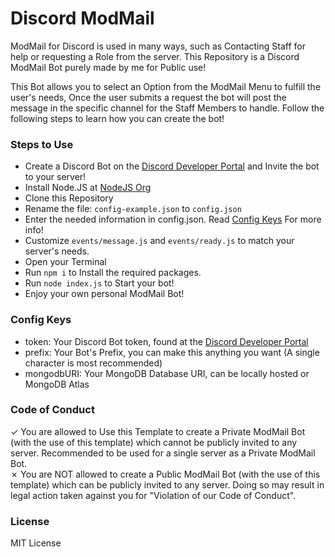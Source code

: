# Discord ModMail

ModMail for Discord is used in many ways, such as Contacting Staff for help or requesting a Role from the server. This Repository is a Discord ModMail Bot purely made by me for Public use!

This Bot allows you to select an Option from the ModMail Menu to fulfill the user's needs, Once the user submits a request the bot will post the message in the specific channel for the Staff Members to handle. Follow the following steps to learn how you can create the bot!

### Steps to Use

- Create a Discord Bot on the [Discord Developer Portal](https://discord.com/developers) and Invite the bot to your server!
- Install Node.JS at [NodeJS Org](https://nodejs.org)
- Clone this Repository
- Rename the file: `config-example.json` to `config.json`
- Enter the needed information in config.json. Read [Config Keys](https://github.com/sascox555/ModMail-Discord#config-keys) For more info!
- Customize `events/message.js` and `events/ready.js` to match your server's needs.
- Open your Terminal
- Run `npm i` to Install the required packages.
- Run `node index.js` to Start your bot!
- Enjoy your own personal ModMail Bot!

### Config Keys

- token: Your Discord Bot token, found at the [Discord Developer Portal](https://discord.com/developers)
- prefix: Your Bot's Prefix, you can make this anything you want (A single character is most recommended)
- mongodbURI: Your MongoDB Database URI, can be locally hosted or MongoDB Atlas

### Code of Conduct

✓ You are allowed to Use this Template to create a Private ModMail Bot (with the use of this template) which cannot be publicly invited to any server. Recommended to be used for a single server as a Private ModMail Bot.<br>
✗ You are NOT allowed to create a Public ModMail Bot (with the use of this template) which can be publicly invited to any server. Doing so may result in legal action taken against you for "Violation of our Code of Conduct".

### License
MIT License

